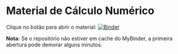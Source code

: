 # Material de Cálculo Numérico

Clique no botão para abrir o material: [![Binder](https://mybinder.org/badge_logo.svg)](https://mybinder.org/v2/gh/northy/calculo-numerico/master?labpath=calculo_numerico.ipynb)

**Nota:** Se o repositório não estiver em cache do MyBinder, a primeira abertura pode demorar alguns minutos.

